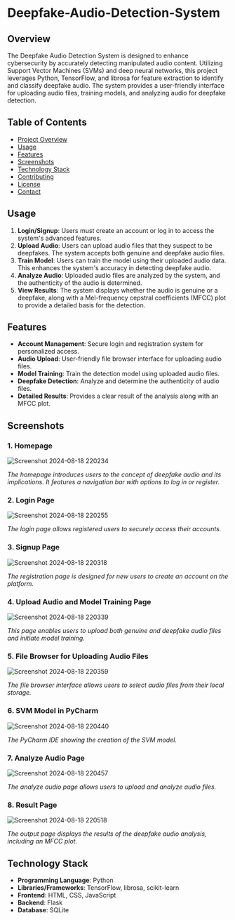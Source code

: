 # Deepfake-Audio-Detection-System

## Overview

The Deepfake Audio Detection System is designed to enhance cybersecurity by accurately detecting manipulated audio content. Utilizing Support Vector Machines (SVMs) and deep neural networks, this project leverages Python, TensorFlow, and librosa for feature extraction to identify and classify deepfake audio. The system provides a user-friendly interface for uploading audio files, training models, and analyzing audio for deepfake detection.

## Table of Contents

- [Project Overview](#overview)
- [Usage](#usage)
- [Features](#features)
- [Screenshots](#screenshots)
- [Technology Stack](#technology-stack)
- [Contributing](#contributing)
- [License](#license)
- [Contact](#contact)


## Usage

1. **Login/Signup**: Users must create an account or log in to access the system's advanced features.
2. **Upload Audio**: Users can upload audio files that they suspect to be deepfakes. The system accepts both genuine and deepfake audio files.
3. **Train Model**: Users can train the model using their uploaded audio data. This enhances the system's accuracy in detecting deepfake audio.
4. **Analyze Audio**: Uploaded audio files are analyzed by the system, and the authenticity of the audio is determined.
5. **View Results**: The system displays whether the audio is genuine or a deepfake, along with a Mel-frequency cepstral coefficients (MFCC) plot to provide a detailed basis for the detection.

## Features

- **Account Management**: Secure login and registration system for personalized access.
- **Audio Upload**: User-friendly file browser interface for uploading audio files.
- **Model Training**: Train the detection model using uploaded audio files.
- **Deepfake Detection**: Analyze and determine the authenticity of audio files.
- **Detailed Results**: Provides a clear result of the analysis along with an MFCC plot.

## Screenshots

### 1. Homepage
![Screenshot 2024-08-18 220234](https://github.com/user-attachments/assets/8fc61ec0-bc79-4dcb-892e-c99106cadb0a)

*The homepage introduces users to the concept of deepfake audio and its implications. It features a navigation bar with options to log in or register.*

### 2. Login Page
![Screenshot 2024-08-18 220255](https://github.com/user-attachments/assets/90057240-3e3b-4803-9efa-6c9624e759fa)

*The login page allows registered users to securely access their accounts.*

### 3. Signup Page
![Screenshot 2024-08-18 220318](https://github.com/user-attachments/assets/5ec7572e-73cc-4287-8605-3f6e36a2a69b)

*The registration page is designed for new users to create an account on the platform.*

### 4. Upload Audio and Model Training Page
![Screenshot 2024-08-18 220339](https://github.com/user-attachments/assets/66d2faa3-52ad-47b4-bb9c-7d23e3fa7b38)

*This page enables users to upload both genuine and deepfake audio files and initiate model training.*

### 5. File Browser for Uploading Audio Files
![Screenshot 2024-08-18 220359](https://github.com/user-attachments/assets/1e3e8e18-10a3-44c7-9db3-3285fbb94721)

*The file browser interface allows users to select audio files from their local storage.*

### 6. SVM Model in PyCharm
![Screenshot 2024-08-18 220440](https://github.com/user-attachments/assets/0d52783f-ea90-4e82-acd5-c3024b24fb8d)

*The PyCharm IDE showing the creation of the SVM model.*

### 7. Analyze Audio Page
![Screenshot 2024-08-18 220457](https://github.com/user-attachments/assets/5e54a78e-a6aa-48a5-903f-c92ee0efcb6e)

*The analyze audio page allows users to upload and analyze audio files.*

### 8. Result Page
![Screenshot 2024-08-18 220518](https://github.com/user-attachments/assets/3adbc818-40f4-4177-8277-6a03b8bd1fa1)

*The output page displays the results of the deepfake audio analysis, including an MFCC plot.*

## Technology Stack

- **Programming Language**: Python
- **Libraries/Frameworks**: TensorFlow, librosa, scikit-learn
- **Frontend**: HTML, CSS, JavaScript
- **Backend**: Flask
- **Database**: SQLite

